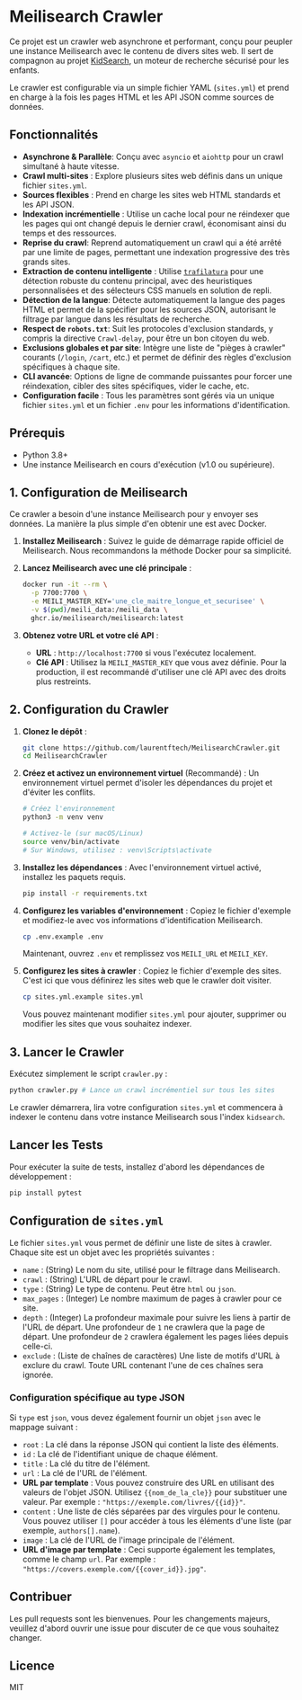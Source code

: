 # Meilisearch Crawler

Ce projet est un crawler web asynchrone et performant, conçu pour peupler une instance Meilisearch avec le contenu de divers sites web. Il sert de compagnon au projet [KidSearch](https://github.com/laurentftech/kidsearch), un moteur de recherche sécurisé pour les enfants.

Le crawler est configurable via un simple fichier YAML (`sites.yml`) et prend en charge à la fois les pages HTML et les API JSON comme sources de données.

## Fonctionnalités

- **Asynchrone & Parallèle**: Conçu avec `asyncio` et `aiohttp` pour un crawl simultané à haute vitesse.
- **Crawl multi-sites** : Explore plusieurs sites web définis dans un unique fichier `sites.yml`.
- **Sources flexibles** : Prend en charge les sites web HTML standards et les API JSON.
- **Indexation incrémentielle** : Utilise un cache local pour ne réindexer que les pages qui ont changé depuis le dernier crawl, économisant ainsi du temps et des ressources.
- **Reprise du crawl**: Reprend automatiquement un crawl qui a été arrêté par une limite de pages, permettant une indexation progressive des très grands sites.
- **Extraction de contenu intelligente** : Utilise [`trafilatura`](https://github.com/adbar/trafilatura) pour une détection robuste du contenu principal, avec des heuristiques personnalisées et des sélecteurs CSS manuels en solution de repli.
- **Détection de la langue**: Détecte automatiquement la langue des pages HTML et permet de la spécifier pour les sources JSON, autorisant le filtrage par langue dans les résultats de recherche.
- **Respect de `robots.txt`**: Suit les protocoles d'exclusion standards, y compris la directive `Crawl-delay`, pour être un bon citoyen du web.
- **Exclusions globales et par site**: Intègre une liste de "pièges à crawler" courants (`/login`, `/cart`, etc.) et permet de définir des règles d'exclusion spécifiques à chaque site.
- **CLI avancée**: Options de ligne de commande puissantes pour forcer une réindexation, cibler des sites spécifiques, vider le cache, etc.
- **Configuration facile** : Tous les paramètres sont gérés via un unique fichier `sites.yml` et un fichier `.env` pour les informations d'identification.

## Prérequis

- Python 3.8+
- Une instance Meilisearch en cours d'exécution (v1.0 ou supérieure).

## 1. Configuration de Meilisearch

Ce crawler a besoin d'une instance Meilisearch pour y envoyer ses données. La manière la plus simple d'en obtenir une est avec Docker.

1.  **Installez Meilisearch** : Suivez le guide de démarrage rapide officiel de Meilisearch. Nous recommandons la méthode Docker pour sa simplicité.

2.  **Lancez Meilisearch avec une clé principale** :
    ```bash
    docker run -it --rm \
      -p 7700:7700 \
      -e MEILI_MASTER_KEY='une_cle_maitre_longue_et_securisee' \
      -v $(pwd)/meili_data:/meili_data \
      ghcr.io/meilisearch/meilisearch:latest
    ```

3.  **Obtenez votre URL et votre clé API** :
    -   **URL** : `http://localhost:7700` si vous l'exécutez localement.
    -   **Clé API** : Utilisez la `MEILI_MASTER_KEY` que vous avez définie. Pour la production, il est recommandé d'utiliser une clé API avec des droits plus restreints.

## 2. Configuration du Crawler

1.  **Clonez le dépôt** :
    ```bash
    git clone https://github.com/laurentftech/MeilisearchCrawler.git
    cd MeilisearchCrawler
    ```

2.  **Créez et activez un environnement virtuel** (Recommandé) :
    Un environnement virtuel permet d'isoler les dépendances du projet et d'éviter les conflits.
    ```bash
    # Créez l'environnement
    python3 -m venv venv

    # Activez-le (sur macOS/Linux)
    source venv/bin/activate
    # Sur Windows, utilisez : venv\Scripts\activate
    ```

3.  **Installez les dépendances** :
    Avec l'environnement virtuel activé, installez les paquets requis.
    ```bash
    pip install -r requirements.txt
    ```

4.  **Configurez les variables d'environnement** :
    Copiez le fichier d'exemple et modifiez-le avec vos informations d'identification Meilisearch.
    ```bash
    cp .env.example .env
    ```
    Maintenant, ouvrez `.env` et remplissez vos `MEILI_URL` et `MEILI_KEY`.

5.  **Configurez les sites à crawler** :
    Copiez le fichier d'exemple des sites. C'est ici que vous définirez les sites web que le crawler doit visiter.
    ```bash
    cp sites.yml.example sites.yml
    ```
    Vous pouvez maintenant modifier `sites.yml` pour ajouter, supprimer ou modifier les sites que vous souhaitez indexer.

## 3. Lancer le Crawler

Exécutez simplement le script `crawler.py` :

```sh
python crawler.py # Lance un crawl incrémentiel sur tous les sites
```

Le crawler démarrera, lira votre configuration `sites.yml` et commencera à indexer le contenu dans votre instance Meilisearch sous l'index `kidsearch`.

## Lancer les Tests

Pour exécuter la suite de tests, installez d'abord les dépendances de développement :

```bash
pip install pytest
```

## Configuration de `sites.yml`

Le fichier `sites.yml` vous permet de définir une liste de sites à crawler. Chaque site est un objet avec les propriétés suivantes :

- `name` : (String) Le nom du site, utilisé pour le filtrage dans Meilisearch.
- `crawl` : (String) L'URL de départ pour le crawl.
- `type` : (String) Le type de contenu. Peut être `html` ou `json`.
- `max_pages` : (Integer) Le nombre maximum de pages à crawler pour ce site.
- `depth` : (Integer) La profondeur maximale pour suivre les liens à partir de l'URL de départ. Une profondeur de `1` ne crawlera que la page de départ. Une profondeur de `2` crawlera également les pages liées depuis celle-ci.
- `exclude` : (Liste de chaînes de caractères) Une liste de motifs d'URL à exclure du crawl. Toute URL contenant l'une de ces chaînes sera ignorée.

### Configuration spécifique au type JSON

Si `type` est `json`, vous devez également fournir un objet `json` avec le mappage suivant :

- `root` : La clé dans la réponse JSON qui contient la liste des éléments.
- `id` : La clé de l'identifiant unique de chaque élément.
- `title` : La clé du titre de l'élément.
- `url` : La clé de l'URL de l'élément.
-   **URL par template** : Vous pouvez construire des URL en utilisant des valeurs de l'objet JSON. Utilisez `{{nom_de_la_cle}}` pour substituer une valeur. Par exemple : `"https://exemple.com/livres/{{id}}"`.
- `content` : Une liste de clés séparées par des virgules pour le contenu. Vous pouvez utiliser `[]` pour accéder à tous les éléments d'une liste (par exemple, `authors[].name`).
- `image` : La clé de l'URL de l'image principale de l'élément.
-   **URL d'image par template** : Ceci supporte également les templates, comme le champ `url`. Par exemple : `"https://covers.exemple.com/{{cover_id}}.jpg"`.

## Contribuer

Les pull requests sont les bienvenues. Pour les changements majeurs, veuillez d'abord ouvrir une issue pour discuter de ce que vous souhaitez changer.

## Licence

MIT